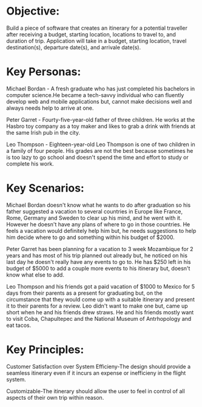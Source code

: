# **Objective**:

Build a piece of software that creates an itinerary for a potential traveller after receiving a budget, starting location, locations to travel to, and duration of trip. Application will take in a budget, starting location, travel destination(s), departure date(s), and arrivale date(s).
 
 
# **Key Personas**: 

Michael Bordan - A fresh graduate who has just completed his bachelors in computer science.He became a tech-savvy individual who can fluently develop web and mobile applications but, cannot make decisions well and always needs help to arrive at one.

Peter Garret - Fourty-five-year-old father of three children. He works at the Hasbro toy company as a toy maker and likes to grab a drink with friends at the same Irish pub in the city.

Leo Thompson - Eighteen-year-old Leo Thompson is one of two children in a family of four people. His grades are not the best because sometimes he is too lazy to go school and doesn't spend the time and effort to study or complete his work.

# **Key Scenarios**:

Michael Bordan doesn't know what he wants to do after graduation so his father suggested a vacation to several countries in Europe like France, Rome, Germany and Sweden to clear up his mind, and he went with it. However he doesn't have any plans of where to go in those countries. He feels a vacation would definitely help him but, he needs suggestions to help him decide where to go and something within his budget of $2000.

Peter Garret has been planning for a vacation to 3 week Mozambique for 2 years and has most of his trip planned out already but, he noticed on his last day he doesn't really have any events to go to. He has $250 left in his budget of $5000 to add a couple more events to his itinerary but, doesn't know what else to add. 

Leo Thompson and his friends got a paid vacation of $1000 to Mexico for 5 days from their parents as a present for graduating but, on the circumstance that they would come up with a suitable itinerary and present it to their parents for a review. Leo didn't want to make one but, came up short when he and his friends drew straws. He and his friends mostly want to visit Coba, Chapultepec and the National Museum of Antrhopology and eat tacos.

# **Key Principles**:
Customer Satisfaction over System Efficieny-The design should provide a seamless itinerary even if it incurs an expense or inefficieny in the flight system.

Customizable-The itinerary should allow the user to feel in control of all aspects of their own trip within reason.


